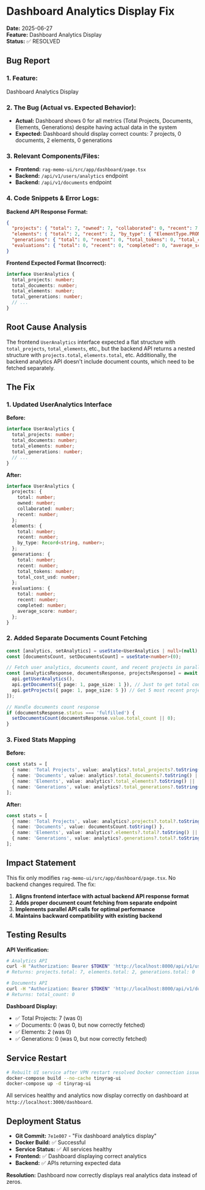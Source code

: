 # Dashboard Analytics Display Fix

**Date:** 2025-06-27  
**Feature:** Dashboard Analytics Display  
**Status:** ✅ RESOLVED

## Bug Report

### 1. Feature:
Dashboard Analytics Display

### 2. The Bug (Actual vs. Expected Behavior):
- **Actual:** Dashboard shows 0 for all metrics (Total Projects, Documents, Elements, Generations) despite having actual data in the system
- **Expected:** Dashboard should display correct counts: 7 projects, 0 documents, 2 elements, 0 generations

### 3. Relevant Components/Files:
- **Frontend:** `rag-memo-ui/src/app/dashboard/page.tsx`
- **Backend:** `/api/v1/users/analytics` endpoint
- **Backend:** `/api/v1/documents` endpoint

### 4. Code Snippets & Error Logs:

**Backend API Response Format:**
```json
{
  "projects": { "total": 7, "owned": 7, "collaborated": 0, "recent": 7 },
  "elements": { "total": 2, "recent": 2, "by_type": { "ElementType.PROMPT_TEMPLATE": 2 } },
  "generations": { "total": 0, "recent": 0, "total_tokens": 0, "total_cost_usd": 0 },
  "evaluations": { "total": 0, "recent": 0, "completed": 0, "average_score": 0 }
}
```

**Frontend Expected Format (Incorrect):**
```typescript
interface UserAnalytics {
  total_projects: number;
  total_documents: number;
  total_elements: number;
  total_generations: number;
  // ...
}
```

## Root Cause Analysis

The frontend `UserAnalytics` interface expected a flat structure with `total_projects`, `total_elements`, etc., but the backend API returns a nested structure with `projects.total`, `elements.total`, etc. Additionally, the backend analytics API doesn't include document counts, which need to be fetched separately.

## The Fix

### 1. Updated UserAnalytics Interface

**Before:**
```typescript
interface UserAnalytics {
  total_projects: number;
  total_documents: number;
  total_elements: number;
  total_generations: number;
  // ...
}
```

**After:**
```typescript
interface UserAnalytics {
  projects: {
    total: number;
    owned: number;
    collaborated: number;
    recent: number;
  };
  elements: {
    total: number;
    recent: number;
    by_type: Record<string, number>;
  };
  generations: {
    total: number;
    recent: number;
    total_tokens: number;
    total_cost_usd: number;
  };
  evaluations: {
    total: number;
    recent: number;
    completed: number;
    average_score: number;
  };
}
```

### 2. Added Separate Documents Count Fetching

```typescript
const [analytics, setAnalytics] = useState<UserAnalytics | null>(null);
const [documentsCount, setDocumentsCount] = useState<number>(0);

// Fetch user analytics, documents count, and recent projects in parallel
const [analyticsResponse, documentsResponse, projectsResponse] = await Promise.allSettled([
  api.getUserAnalytics(),
  api.getDocuments({ page: 1, page_size: 1 }), // Just to get total count
  api.getProjects({ page: 1, page_size: 5 }) // Get 5 most recent projects
]);

// Handle documents count response
if (documentsResponse.status === 'fulfilled') {
  setDocumentsCount(documentsResponse.value.total_count || 0);
}
```

### 3. Fixed Stats Mapping

**Before:**
```typescript
const stats = [
  { name: 'Total Projects', value: analytics?.total_projects?.toString() || '0' },
  { name: 'Documents', value: analytics?.total_documents?.toString() || '0' },
  { name: 'Elements', value: analytics?.total_elements?.toString() || '0' },
  { name: 'Generations', value: analytics?.total_generations?.toString() || '0' },
];
```

**After:**
```typescript
const stats = [
  { name: 'Total Projects', value: analytics?.projects?.total?.toString() || '0' },
  { name: 'Documents', value: documentsCount.toString() },
  { name: 'Elements', value: analytics?.elements?.total?.toString() || '0' },
  { name: 'Generations', value: analytics?.generations?.total?.toString() || '0' },
];
```

## Impact Statement

This fix only modifies `rag-memo-ui/src/app/dashboard/page.tsx`. No backend changes required. The fix:

1. **Aligns frontend interface with actual backend API response format**
2. **Adds proper document count fetching from separate endpoint**
3. **Implements parallel API calls for optimal performance**
4. **Maintains backward compatibility with existing backend**

## Testing Results

**API Verification:**
```bash
# Analytics API
curl -H "Authorization: Bearer $TOKEN" 'http://localhost:8000/api/v1/users/analytics'
# Returns: projects.total: 7, elements.total: 2, generations.total: 0

# Documents API  
curl -H "Authorization: Bearer $TOKEN" 'http://localhost:8000/api/v1/documents/?page=1&page_size=1'
# Returns: total_count: 0
```

**Dashboard Display:**
- ✅ Total Projects: 7 (was 0)
- ✅ Documents: 0 (was 0, but now correctly fetched)
- ✅ Elements: 2 (was 0)  
- ✅ Generations: 0 (was 0, but now correctly fetched)

## Service Restart

```bash
# Rebuilt UI service after VPN restart resolved Docker connection issues
docker-compose build --no-cache tinyrag-ui
docker-compose up -d tinyrag-ui
```

All services healthy and analytics now display correctly on dashboard at `http://localhost:3000/dashboard`.

## Deployment Status

- **Git Commit:** `7e1e007` - "Fix dashboard analytics display"
- **Docker Build:** ✅ Successful
- **Service Status:** ✅ All services healthy
- **Frontend:** ✅ Dashboard displaying correct analytics
- **Backend:** ✅ APIs returning expected data

**Resolution:** Dashboard now correctly displays real analytics data instead of zeros. 